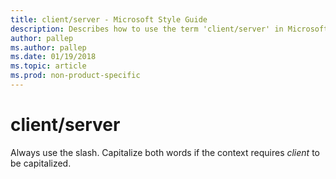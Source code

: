 ```yaml
---
title: client/server - Microsoft Style Guide
description: Describes how to use the term 'client/server' in Microsoft content and clarifies how to capitalize it if the context requires capitalization.
author: pallep
ms.author: pallep
ms.date: 01/19/2018
ms.topic: article
ms.prod: non-product-specific
---
```


# client/server

Always use the slash. Capitalize both words if the context requires *client* to be capitalized.
